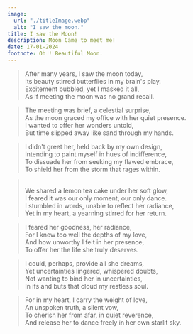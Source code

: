 ```yaml
---
image:
  url: "./titleImage.webp"
  alt: "I saw the moon."
title: I saw the Moon!
description: Moon Came to meet me!
date: 17-01-2024
footnote: Oh ! Beautiful Moon.
---
```


> After many years, I saw the moon today,
> <br />Its beauty stirred butterflies in my brain's play.
> <br />Excitement bubbled, yet I masked it all,
> <br />As if meeting the moon was no grand recall.

> The meeting was brief, a celestial surprise,
> <br />As the moon graced my office with her quiet presence.
> <br />I wanted to offer her wonders untold,
> <br />But time slipped away like sand through my hands.

> I didn't greet her, held back by my own design,
> <br />Intending to paint myself in hues of indifference,
> <br />To dissuade her from seeking my flawed embrace,
> <br />To shield her from the storm that rages within.

> <br />We shared a lemon tea cake under her soft glow,
> <br />I feared it was our only moment, our only dance.
> <br />I stumbled in words, unable to reflect her radiance,
> <br />Yet in my heart, a yearning stirred for her return.

> I feared her goodness, her radiance,
> <br />For I knew too well the depths of my love,
> <br />And how unworthy I felt in her presence,
> <br />To offer her the life she truly deserves.

> I could, perhaps, provide all she dreams,
> <br />Yet uncertainties lingered, whispered doubts,
> <br />Not wanting to bind her in uncertainties,
> <br />In ifs and buts that cloud my restless soul.

> For in my heart, I carry the weight of love,
> <br />An unspoken truth, a silent vow,
> <br />To cherish her from afar, in quiet reverence,
> <br />And release her to dance freely in her own starlit sky.
